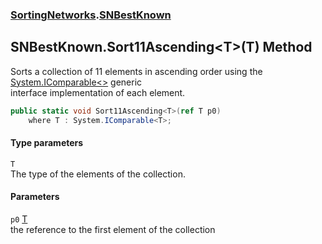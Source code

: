 ### [SortingNetworks](SortingNetworks.md 'SortingNetworks').[SNBestKnown](SortingNetworks_SNBestKnown.md 'SortingNetworks.SNBestKnown')
## SNBestKnown.Sort11Ascending&lt;T&gt;(T) Method
Sorts a collection of 11 elements in ascending order using the [System.IComparable&lt;&gt;](https://docs.microsoft.com/en-us/dotnet/api/System.IComparable-1 'System.IComparable`1') generic  
interface implementation of each element.  
```csharp
public static void Sort11Ascending<T>(ref T p0)
    where T : System.IComparable<T>;
```
#### Type parameters
<a name='SortingNetworks_SNBestKnown_Sort11Ascending_T_(T)_T'></a>
`T`  
The type of the elements of the collection.
  
#### Parameters
<a name='SortingNetworks_SNBestKnown_Sort11Ascending_T_(T)_p0'></a>
`p0` [T](SortingNetworks_SNBestKnown_Sort11Ascending_T_(T).md#SortingNetworks_SNBestKnown_Sort11Ascending_T_(T)_T 'SortingNetworks.SNBestKnown.Sort11Ascending&lt;T&gt;(T).T')  
the reference to the first element of the collection
  
